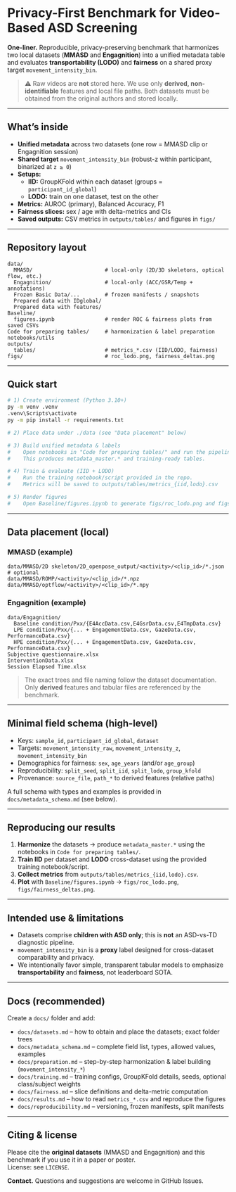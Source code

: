 # Privacy-First Benchmark for Video-Based ASD Screening

**One-liner.** Reproducible, privacy-preserving benchmark that harmonizes two local datasets (**MMASD** and **Engagnition**) into a unified metadata table and evaluates **transportability (LODO)** and **fairness** on a shared proxy target `movement_intensity_bin`.

> ⚠️ Raw videos are **not** stored here. We use only **derived, non-identifiable** features and local file paths. Both datasets must be obtained from the original authors and stored locally.

---

## What’s inside

- **Unified metadata** across two datasets (one row = MMASD clip or Engagnition session)
- **Shared target** `movement_intensity_bin` (robust-z within participant, binarized at `z ≥ 0`)
- **Setups:**  
  - **IID:** GroupKFold within each dataset (groups = `participant_id_global`)  
  - **LODO:** train on one dataset, test on the other
- **Metrics:** AUROC (primary), Balanced Accuracy, F1
- **Fairness slices:** sex / age with delta-metrics and CIs
- **Saved outputs:** CSV metrics in `outputs/tables/` and figures in `figs/`

---

## Repository layout

```
data/
  MMASD/                       # local-only (2D/3D skeletons, optical flow, etc.)
  Engagnition/                 # local-only (ACC/GSR/Temp + annotations)
  Frozen Basic Data/...        # frozen manifests / snapshots
  Prepared data with IDglobal/
  Prepared data with features/
Baseline/
  figures.ipynb                # render ROC & fairness plots from saved CSVs
Code for preparing tables/     # harmonization & label preparation notebooks/utils
outputs/
  tables/                      # metrics_*.csv (IID/LODO, fairness)
figs/                          # roc_lodo.png, fairness_deltas.png
```

---

## Quick start

```bash
# 1) Create environment (Python 3.10+)
py -m venv .venv
.venv\Scripts\activate
py -m pip install -r requirements.txt

# 2) Place data under ./data (see "Data placement" below)

# 3) Build unified metadata & labels
#    Open notebooks in "Code for preparing tables/" and run the pipeline.
#    This produces metadata_master.* and training-ready tables.

# 4) Train & evaluate (IID + LODO)
#    Run the training notebook/script provided in the repo.
#    Metrics will be saved to outputs/tables/metrics_{iid,lodo}.csv

# 5) Render figures
#    Open Baseline/figures.ipynb to generate figs/roc_lodo.png and figs/fairness_deltas.png
```

---

## Data placement (local)

### MMASD (example)
```
data/MMASD/2D skeleton/2D_openpose_output/<activity>/<clip_id>/*.json
# optional
data/MMASD/ROMP/<activity>/<clip_id>/*.npz
data/MMASD/optflow/<activity>/<clip_id>/*.npy
```

### Engagnition (example)
```
data/Engagnition/
  Baseline condition/Pxx/{E4AccData.csv,E4GsrData.csv,E4TmpData.csv}
  LPE condition/Pxx/{... + EngagementData.csv, GazeData.csv, PerformanceData.csv}
  HPE condition/Pxx/{... + EngagementData.csv, GazeData.csv, PerformanceData.csv}
Subjective questionnaire.xlsx
InterventionData.xlsx
Session Elapsed Time.xlsx
```

> The exact trees and file naming follow the dataset documentation. Only **derived** features and tabular files are referenced by the benchmark.

---

## Minimal field schema (high-level)

- Keys: `sample_id`, `participant_id_global`, `dataset`
- Targets: `movement_intensity_raw`, `movement_intensity_z`, `movement_intensity_bin`
- Demographics for fairness: `sex`, `age_years` (and/or `age_group`)
- Reproducibility: `split_seed`, `split_iid`, `split_lodo`, `group_kfold`
- Provenance: `source_file`, `path_*` to derived features (relative paths)

A full schema with types and examples is provided in `docs/metadata_schema.md` (see below).

---

## Reproducing our results

1. **Harmonize** the datasets → produce `metadata_master.*` using the notebooks in `Code for preparing tables/`.  
2. **Train IID** per dataset and **LODO** cross-dataset using the provided training notebook/script.  
3. **Collect metrics** from `outputs/tables/metrics_{iid,lodo}.csv`.  
4. **Plot** with `Baseline/figures.ipynb` → `figs/roc_lodo.png`, `figs/fairness_deltas.png`.

---

## Intended use & limitations

- Datasets comprise **children with ASD only**; this is **not** an ASD-vs-TD diagnostic pipeline.  
- `movement_intensity_bin` is a **proxy** label designed for cross-dataset comparability and privacy.  
- We intentionally favor simple, transparent tabular models to emphasize **transportability** and **fairness**, not leaderboard SOTA.

---

## Docs (recommended)

Create a `docs/` folder and add:

- `docs/datasets.md` – how to obtain and place the datasets; exact folder trees  
- `docs/metadata_schema.md` – complete field list, types, allowed values, examples  
- `docs/preparation.md` – step-by-step harmonization & label building (`movement_intensity_*`)  
- `docs/training.md` – training configs, GroupKFold details, seeds, optional class/subject weights  
- `docs/fairness.md` – slice definitions and delta-metric computation  
- `docs/results.md` – how to read `metrics_*.csv` and reproduce the figures  
- `docs/reproducibility.md` – versioning, frozen manifests, split manifests

---

## Citing & license

Please cite the **original datasets** (MMASD and Engagnition) and this benchmark if you use it in a paper or poster.  
License: see `LICENSE`.

**Contact.** Questions and suggestions are welcome in GitHub Issues.
